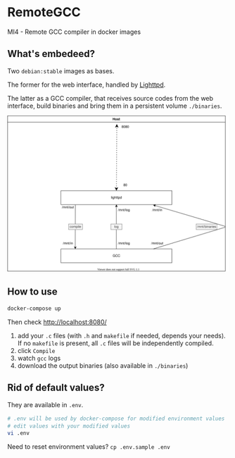 # RemoteGCC
MI4 - Remote GCC compiler in docker images

##  What's embedeed?

Two `debian:stable` images as bases.

The former for the web interface, handled by [Lighttpd](https://www.lighttpd.net/).

The latter as a GCC compiler, that receives source codes from the web interface, build binaries and bring them in a persistent volume `./binaries`.

![Conception schema](./Conception/conception.svg)

## How to use

```bash
docker-compose up
```

Then check [http://localhost:8080/](http://localhost:8080/)

1. add your `.c` files (with `.h` and `makefile` if needed, depends your needs). If no `makefile` is present, all `.c` files will be independently compiled.
2. click `Compile`
3. watch `gcc` logs
4. download the output binaries (also available in `./binaries`)

## Rid of default values?

They are available in `.env`.

```bash
# .env will be used by docker-compose for modified environment values
# edit values with your modified values
vi .env
```

Need to reset environment values? `cp .env.sample .env`
